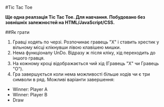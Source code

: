 #Tic Tac Toe

**Ще одна реалзація Tic Tac Toe. Для навчання. Побудовано без зовнішніх залежностей на HTML/JavaScript/CSS.** 


##Як грати
1. Гравці ходять по черзі. Розпочинає гравець "Х" і ставить хрестик у вільному місці клікнувши лівою клавішею мишки.
2. Нема функціоналу UnDo. Відразу ж після кліку, хід переходить до іншого гравця.
3. На кожному кроці відображається чий хід (Гравець "Х" чи Гравець "О"). 
4. Гра завершується коли нема можливості більше ходів чи є три символи в ряд. Можливі варіанти завершення:
* Winner: Player A
* Winner: Player B
* Draw

